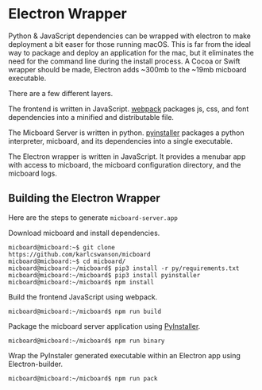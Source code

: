 # Electron Wrapper
Python & JavaScript dependencies can be wrapped with electron to make deployment a bit easer for those running macOS.  This is far from the ideal way to package and deploy an application for the mac, but it eliminates the need for the command line during the install process.  A Cocoa or Swift wrapper should be made, Electron adds ~300mb to the ~19mb micboard executable.

There are a few different layers.

The frontend is written in JavaScript. [webpack](https://webpack.js.org) packages js, css, and font dependencies into a minified and distributable file.

The Micboard Server is written in python. [pyinstaller](https://pyinstaller.readthedocs.io/en/stable/) packages a python interpreter, micboard, and its dependencies into a single executable.

The Electron wrapper is written in JavaScript.  It provides a menubar app with access to micboard, the micboard configuration directory, and the micboard logs.

## Building the Electron Wrapper
Here are the steps to generate `micboard-server.app`

Download micboard and install dependencies.
```shell
micboard@micboard:~$ git clone https://github.com/karlcswanson/micboard
micboard@micboard:~$ cd micboard/
micboard@micboard:~/micboard$ pip3 install -r py/requirements.txt
micboard@micboard:~/micboard$ pip3 install pyinstaller
micboard@micboard:~/micboard$ npm install
```

Build the frontend JavaScript using webpack.
```shell
micboard@micboard:~/micboard$ npm run build
```

Package the micboard server application using [PyInstaller](https://pyinstaller.readthedocs.io/en/stable/).
```shell
micboard@micboard:~/micboard$ npm run binary
```

Wrap the PyInstaler generated executable within an Electron app using Electron-builder.
```shell
micboard@micboard:~/micboard$ npm run pack
```
